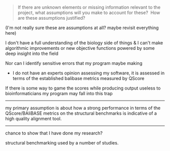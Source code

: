 
> If there are unknown elements or missing information relevant to the project, what assumptions will you make to account for these?  How are these assumptions justified?

(I'm not really sure these are assumptions at all? maybe revisit everything here)

I don't have a full understanding of the biology side of things & I can't make algorithmic improvements or new objective functions powered by some deep insight into the field

Nor can I identify sensitive errors that my program maybe making
- I do not have an experts opinion assessing my software, it is assessed in terms of the established balibase metrics measured by QScore

If there is some way to game the scores while producing output useless to bioinformaticians my program may fall into this trap

----

my primary assumption is about how a strong performance in terms of the QScore/BAliBASE metrics on the structural benchmarks is indicative of a high quality alignment tool.


----

chance to show that I have done my research?

structural benchmarking used by a number of studies.